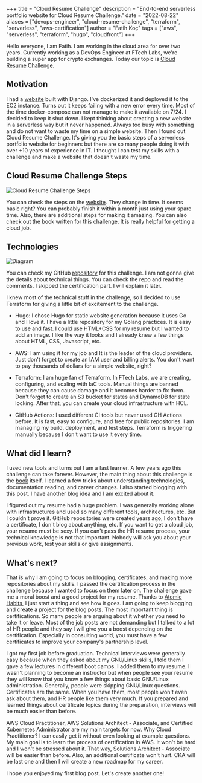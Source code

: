 +++
title = "Cloud Resume Challenge"
description = "End-to-end serverless portfolio website for Cloud Resume Challenge."
date = "2022-08-22"
aliases = ["devops-engineer", "cloud-resume-challenge", "terraform", "serverless", "aws-certification"]
author = "Fatih Koç"
tags = ["aws", "serverless", "terraform", "hugo", "cloudfront"]
+++

Hello everyone, I am Fatih. I am working in the cloud area for over two years. Currently working as a DevOps Engineer at FTech Labs, we're building a super app for crypto exchanges. Today our topic is [Cloud Resume Challenge](https://cloudresumechallenge.dev/).  

## Motivation

I had a [website](https://github.com/fatihkc/) built with Django. I've dockerized it and deployed it to the EC2 instance. Turns out it keeps failing with a new error every time. Most of the time docker-compose can not manage to make it available on 7/24. I decided to keep it shut down. I kept thinking about creating a new website in a serverless way but it never happened. Always too busy with something and do not want to waste my time on a simple website.
Then I found out Cloud Resume Challenge. It's giving you the basic steps of a serverless portfolio website for beginners but there are so many people doing it with over +10 years of experience in IT. I thought I can test my skills with a challenge and make a website that doesn't waste my time.

## Cloud Resume Challenge Steps

![Cloud Resume Challenge Steps](/images/cloud-resume-challenge/cloud-resume-challenge-steps.jpg)

You can check the steps on the [website](https://cloudresumechallenge.dev/docs/the-challenge/). They change in time. It seems basic right? You can probably finish it within a month just using your spare time. Also, there are additional steps for making it amazing. You can also check out the book written for this challenge. It is really helpful for getting a cloud job. 

## Technologies

![Diagram](/images/cloud-resume-challenge/diagram.png)

You can check my GitHub [repository](https://github.com/fatihkc) for this challenge. I am not gonna give the details about technical things. You can check the repo and read the comments. I skipped the certification part. I will explain it later.

I knew most of the technical stuff in the challenge, so I decided to use Terraform for giving a little bit of excitement to the challenge. 

- Hugo: I chose Hugo for static website generation because it uses Go and I love it. I have a little repository for my Golang practices. It is easy to use and fast. I could use HTML+CSS for my resume but I wanted to add an image. I like the way it looks and I already knew a few things about HTML, CSS, Javascript, etc.

- AWS: I am using it for my job and It is the leader of the cloud providers. Just don't forget to create an IAM user and billing alerts. You don't want to pay thousands of dollars for a simple website, right? 

- Terraform: I am huge fan of Terraform. In FTech Labs, we are creating, configuring, and scaling with IaC tools. Manual things are banned because they can cause damage and it becomes harder to fix them. Don't forget to create an S3 bucket for states and DynamoDB for state locking. After that, you can create your cloud infrastructure with HCL. 

- GitHub Actions: I used different CI tools but never used GH Actions before. It is fast, easy to configure, and free for public repositories. I am managing my build, deployment, and test steps. Terraform is triggering manually because I don't want to use it every time.

## What did I learn?

I used new tools and turns out I am a fast learner. A few years ago this challenge can take forever. However, the main thing about this challenge is the [book](https://cloudresumechallenge.dev/book/) itself. I learned a few tricks about understanding technologies, documentation reading, and career changes. I also started blogging with this post. I have another blog idea and I am excited about it. 

I figured out my resume had a huge problem. I was generally working alone with infrastructures and used so many different tools, architectures, etc. But I couldn't prove it. GitHub repositories were created years ago, I don't have a certificate, I don't blog about anything, etc. If you want to get a cloud job, your resume must be sexy. If you can't pass the HR resume process, your technical knowledge is not that important. Nobody will ask you about your previous work, test your skills or give assignments. 

## What's next?

That is why I am going to focus on blogging, certificates, and making more repositories about my skills. I passed the certification process in the challenge because I wanted to focus on them later on. The challenge gave me a moral boost and a good project for my resume. Thanks to [Atomic Habits](https://jamesclear.com/atomic-habits), I just start a thing and see how it goes. I am going to keep blogging and create a project for the blog posts. The most important thing is certifications. So many people are arguing about it whether you need to take it or leave. Most of the job posts are not demanding but I talked to a lot of HR people and they say I will give you a boost depending on the certification. Especially in consulting world, you must have a few certificates to improve your company's partnership level.

I got my first job before graduation. Technical interviews were generally easy because when they asked about my GNU/Linux skills, I told them I gave a few lectures in different boot camps. I added them to my resume. I wasn't planning to become an instructor but when people see your resume they will know that you know a few things about basic GNU/Linux administration. Generally, people were skipping GNU/Linux questions. Certificates are the same. When you have them, most people won't even ask about them, and HR people like them very much. If you prepared and learned things about certificate topics during the preparation, interviews will be much easier than before. 

AWS Cloud Practitioner, AWS Solutions Architect - Associate, and Certified Kubernetes Administrator are my main targets for now. Why Cloud Practitioner? I can easily get it without even looking at example questions. My main goal is to learn the process of certification in AWS. It won't be hard and I won't be stressed about it. That way, Solutions Architect - Associate will be easier than before. Also, an additional certificate won't hurt. CKA will be last one and then I will create a new roadmap for my career. 

I hope you enjoyed my first blog post. Let's create another one!
